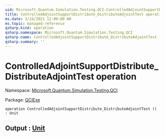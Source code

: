 ```yaml
---
uid: Microsoft.Quantum.Simulation.Testing.QCI.ControlledAdjointSupportDistribute_DistributeAdjointTest
title: ControlledAdjointSupportDistribute_DistributeAdjointTest operation
ms.date: 3/24/2021 12:00:00 AM
ms.topic: managed-reference
qsharp.kind: operation
qsharp.namespace: Microsoft.Quantum.Simulation.Testing.QCI
qsharp.name: ControlledAdjointSupportDistribute_DistributeAdjointTest
qsharp.summary: ''
---
```


# ControlledAdjointSupportDistribute_DistributeAdjointTest operation

Namespace: [Microsoft.Quantum.Simulation.Testing.QCI](xref:Microsoft.Quantum.Simulation.Testing.QCI)

Package: [QCIExe](https://nuget.org/packages/QCIExe)




```qsharp
operation ControlledAdjointSupportDistribute_DistributeAdjointTest () : Unit
```


## Output : [Unit](xref:microsoft.quantum.lang-ref.unit)

